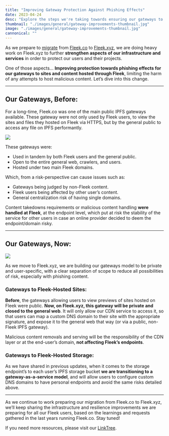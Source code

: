```yaml
---
title: "Improving Gateway Protection Against Phishing Effects"
date: 2023-04-24
desc: "Explore the steps we're taking towards ensuring our gateways to sites and content hosted on Fleek are protected towards phishing effects!"
thumbnail: "./images/general/gateway-improvements-thumbnail.jpg"
image: "./images/general/gateway-improvements-thumbnail.jpg"
cannonical: ""
---
```


As we prepare to [migrate](https://blog.fleek.xyz/post/road-to-sunsetting-from-xyz-to-co/) from [Fleek.co](https://fleek.co/) to [Fleek.xyz](https://fleek.xyz/), we are doing heavy work on Fleek.xyz to further **strengthen aspects of our infrastructure and services** in order to protect our users and their projects.

One of those aspects… **Improving protection towards phishing effects for our gateways to sites and content hosted through Fleek**, limiting the harm of any attempts to host malicious content. Let’s dive into this change.

----

## Our Gateways, Before:

For a long-time, Fleek.co was one of the main public IPFS gateways available. These gateway were not only used by Fleek users, to view the sites and files they hosted on Fleek via HTTPS, but by the general public to access any file on IPFS performantly. 

![](./images/general/gateways-before.png)

These gateways were:

* Used in tandem by both Fleek users and the general public.
* Open to the entire general web, crawlers, and users.
* Hosted under two main Fleek domains.

Which, from a risk-perspective can cause issues such as:

* Gateways being judged by non-Fleek content.
* Fleek users being affected by other user’s content.
* General centralization risk of having single domains.

Content takedowns requirements or malicious content handling **were handled at Fleek**, at the endpoint level, which put at risk the stability of the service for other users in case an online provider decided to deem the endpoint/domain risky.

-----

## Our Gateways, Now:

![](./images/general/gateways-after.png)

As we move to Fleek.xyz, we are building our gateways model to be private and user-specific, with a clear separation of scope to reduce all possibilities of risk, especially with phishing content.

### Gateways to Fleek-Hosted Sites:

**Before**, the gateways allowing users to view previews of sites hosted on Fleek were public. **Now, on Fleek.xyz, this gateway will be private and closed to the general web**. It will only allow our CDN service to access it, so that users can map a custom DNS domain to their site with the appropriate signature, and expose it to the general web that way (or via a public, non-Fleek IPFS gateway).

Malicious content removals and serving will be the responsibility of the CDN layer or at the end-user’s domain, **not affecting Fleek’s endpoints**.

### Gateways to Fleek-Hosted Storage: 

As we have shared in previous updates, when it comes to the storage endpoint’s to each user’s IPFS storage bucket **we are transitioning to a gateway-as-a-service model**, and will allow users to configure custom DNS domains to have personal endpoints and avoid the same risks detailed above.

---

As we continue to work preparing our migration from Fleek.co to Fleek.xyz, we’ll keep sharing the infrastructure and resilience improvements we are preparing for all our Fleek users, based on the learnings and requests gathered in the last years running Fleek.co. Stay tuned!

If you need more resources, please visit our [LinkTree](https://linktr.ee/fleek).

